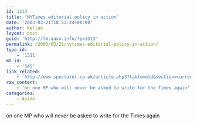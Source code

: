 ```yaml
---
id: 1313
title: 'NYTimes editorial policy in action'
date: '2003-03-21T18:53:24+00:00'
author: Kellan
layout: post
guid: 'http://lm.quxx.info/?p=1313'
permalink: /2003/03/21/nytimes-editorial-policy-in-action/
typo_id:
    - '1311'
mt_id:
    - '545'
link_related:
    - 'http://www.spectator.co.uk/article.php3?table=old&section=current&issue=2003-03-22&id=2907'
raw_content:
    - 'on one MP who will never be asked to write for the Times again'
categories:
    - Aside
---
```


on one MP who will never be asked to write for the Times again